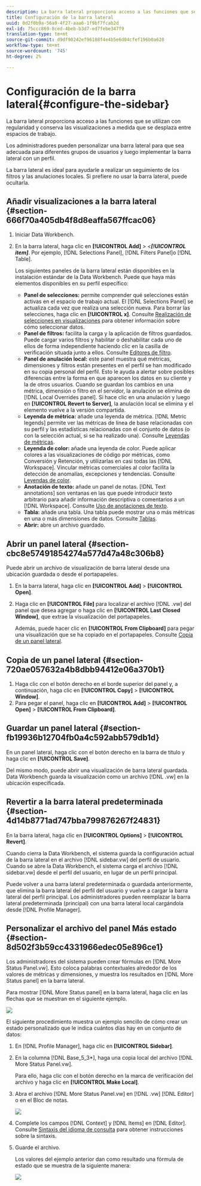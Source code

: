 ```yaml
---
description: La barra lateral proporciona acceso a las funciones que se utilizan con regularidad y conserva las visualizaciones a medida que se desplaza entre espacios de trabajo.
title: Configuración de la barra lateral
uuid: 0d2f0b9a-56a9-4f27-aaa6-1f9bf7fcab2d
exl-id: 75ccc869-8ced-4beb-b3d7-ed7febe347f9
translation-type: tm+mt
source-git-commit: d9df90242ef96188f4e4b5e6d04cfef196b0a628
workflow-type: tm+mt
source-wordcount: '745'
ht-degree: 2%

---
```


# Configuración de la barra lateral{#configure-the-sidebar}

La barra lateral proporciona acceso a las funciones que se utilizan con regularidad y conserva las visualizaciones a medida que se desplaza entre espacios de trabajo.

Los administradores pueden personalizar una barra lateral para que sea adecuada para diferentes grupos de usuarios y luego implementar la barra lateral con un perfil.

La barra lateral es ideal para ayudarle a realizar un seguimiento de los filtros y las anulaciones locales. Si prefiere no usar la barra lateral, puede ocultarla.

## Añadir visualizaciones a la barra lateral {#section-666f70a405db4f8d8eaffa567ffcac06}

1. Iniciar Data Workbench.
1. En la barra lateral, haga clic en **[!UICONTROL Add]** > *&lt;**[!UICONTROL item]***. Por ejemplo, [!DNL Selections Panel], [!DNL Filters Panel]o [!DNL Table].

   Los siguientes paneles de la barra lateral están disponibles en la instalación estándar de la Data Workbench. Puede que haya más elementos disponibles en su perfil específico:

   * **Panel de selecciones:** permite comprender qué selecciones están activas en el espacio de trabajo actual. El [!DNL Selections Panel] se actualiza cada vez que realiza una selección nueva. Para borrar las selecciones, haga clic en **[!UICONTROL x]**. Consulte [Realización de selecciones en visualizaciones](../../home/c-get-started/c-vis/c-sel-vis/c-sel-vis.md#concept-012870ec22c7476e9afbf3b8b2515746) para obtener información sobre cómo seleccionar datos.
   * **Panel de filtros:** facilita la carga y la aplicación de filtros guardados. Puede cargar varios filtros y habilitar o deshabilitar cada uno de ellos de forma independiente haciendo clic en la casilla de verificación situada junto a ellos. Consulte [Editores de filtro](../../home/c-get-started/c-analysis-vis/c-filter-editors/c-filter-editors.md#concept-2f343ecbed8240f18b0c1f1eccef11e3).
   * **Panel de anulación local:** este panel muestra qué métricas, dimensiones y filtros están presentes en el perfil se han modificado en su copia personal del perfil. Esto le ayuda a alertar sobre posibles diferencias entre la forma en que aparecen los datos en su cliente y la de otros usuarios. Cuando se guardan los cambios en una métrica, dimensión o filtro en el servidor, la anulación se elimina de [!DNL Local Overrides panel]. Si hace clic en una anulación y luego en **[!UICONTROL Revert to Server]**, la anulación local se elimina y el elemento vuelve a la versión compartida.
   * **Leyenda de métrica:** añade una leyenda de métrica. [!DNL Metric legends] permite ver las métricas de línea de base relacionadas con su perfil y las estadísticas relacionadas con el conjunto de datos (o con la selección actual, si se ha realizado una). Consulte [Leyendas de métricas](../../home/c-get-started/c-analysis-vis/c-legends/c-metric-leg.md#concept-e7195bc8f7844ae295bda3a88b028d5b).
   * **Leyenda de color:** añade una leyenda de color. Puede aplicar colores a las visualizaciones de código por métricas, como Conversión y Retención, y utilizarlas en casi todas las [!DNL Workspace]. Vincular métricas comerciales al color facilita la detección de anomalías, excepciones y tendencias. Consulte [Leyendas de color](../../home/c-get-started/c-analysis-vis/c-legends/c-color-leg.md#concept-f84d51dc0d6547f981d0642fc2d01358).
   * **Anotación de texto:** añade un panel de notas. [!DNL Text annotations] son ventanas en las que puede introducir texto arbitrario para añadir información descriptiva o comentarios a un  [!DNL Workspace]. Consulte [Uso de anotaciones de texto](../../home/c-get-started/c-analysis-vis/c-annots/c-text-annots.md#concept-55b4aa3e0c58470b8e3c9d452e12a777).
   * **Tabla:** añade una tabla. Una tabla puede mostrar una o más métricas en una o más dimensiones de datos. Consulte [Tablas](../../home/c-get-started/c-analysis-vis/c-tables/c-tables.md#concept-c632cb8ad9724f90ac5c294d52ae667f).
   * **Abrir:** abre un archivo guardado.

## Abrir un panel lateral {#section-cbc8e57491854274a577d47a48c306b8}

Puede abrir un archivo de visualización de barra lateral desde una ubicación guardada o desde el portapapeles.

1. En la barra lateral, haga clic en **[!UICONTROL Add]** > **[!UICONTROL Open]**.
1. Haga clic en **[!UICONTROL File]** para localizar el archivo [!DNL .vw] del panel que desea agregar o haga clic en **[!UICONTROL Last Closed Window]**, que extrae la visualización del portapapeles.

   Además, puede hacer clic en **[!UICONTROL From Clipboard]** para pegar una visualización que se ha copiado en el portapapeles. Consulte [Copia de un panel lateral](../../home/c-get-started/c-config-sidebar.md#section-720ae057632a4b8dbb94412e06a370b1).

## Copia de un panel lateral {#section-720ae057632a4b8dbb94412e06a370b1}

1. Haga clic con el botón derecho en el borde superior del panel y, a continuación, haga clic en **[!UICONTROL Copy]** > **[!UICONTROL Window]**.
1. Para pegar el panel, haga clic en **[!UICONTROL Add]** > **[!UICONTROL Open]** > **[!UICONTROL From Clipboard]**.

## Guardar un panel lateral {#section-fb19936b12704fb0a4c592abb579db1d}

En un panel lateral, haga clic con el botón derecho en la barra de título y haga clic en **[!UICONTROL Save]**.

Del mismo modo, puede abrir una visualización de barra lateral guardada. Data Workbench guarda la visualización como un archivo [!DNL .vw] en la ubicación especificada.

## Revertir a la barra lateral predeterminada {#section-4d14b8771ad747bba799876267f24831}

En la barra lateral, haga clic en **[!UICONTROL Options]** > **[!UICONTROL Revert]**.

Cuando cierra la Data Workbench, el sistema guarda la configuración actual de la barra lateral en el archivo [!DNL sidebar.vw] del perfil de usuario. Cuando se abre la Data Workbench, el sistema carga el archivo [!DNL sidebar.vw] desde el perfil del usuario, en lugar de un perfil principal.

Puede volver a una barra lateral predeterminada o guardada anteriormente, que elimina la barra lateral del perfil del usuario y vuelve a cargar la barra lateral del perfil principal. Los administradores pueden reemplazar la barra lateral predeterminada (principal) con una barra lateral local cargándola desde [!DNL Profile Manager].

## Personalizar el archivo del panel Más estado {#section-8d502f3b59cc4331966edec05e896ce1}

Los administradores del sistema pueden crear fórmulas en [!DNL More Status Panel.vw]. Esto coloca palabras contextuales alrededor de los valores de métricas y dimensiones, y muestra los resultados en [!DNL More Status panel] en la barra lateral.

Para mostrar [!DNL More Status panel] en la barra lateral, haga clic en las flechas que se muestran en el siguiente ejemplo.

![](assets/more_status_panel_arrows.png)

El siguiente procedimiento muestra un ejemplo sencillo de cómo crear un estado personalizado que le indica cuántos días hay en un conjunto de datos:

1. En [!DNL Profile Manager], haga clic en **[!UICONTROL Sidebar\]**.

1. En la columna [!DNL Base_5_3*], haga una copia local del archivo [!DNL More Status Panel.vw].

   Para ello, haga clic con el botón derecho en la marca de verificación del archivo y haga clic en **[!UICONTROL Make Local]**.

1. Abra el archivo [!DNL More Status Panel.vw] en [!DNL .vw] [!DNL Editor] o en el Bloc de notas.

   ![](assets/more_status_panel_file.png)

1. Complete los campos [!DNL Context] y [!DNL Items] en [!DNL Editor]. Consulte [Sintaxis del idioma de consulta](../../home/c-get-started/c-qry-lang-syntx/c-qry-lang-syntx.md#concept-15d1d3f5164a47d49468c5acb7299d9f) para obtener instrucciones sobre la sintaxis.

1. Guarde el archivo.

   Los valores del ejemplo anterior dan como resultado una fórmula de estado que se muestra de la siguiente manera:

   ![](assets/more_status_panel.png)
